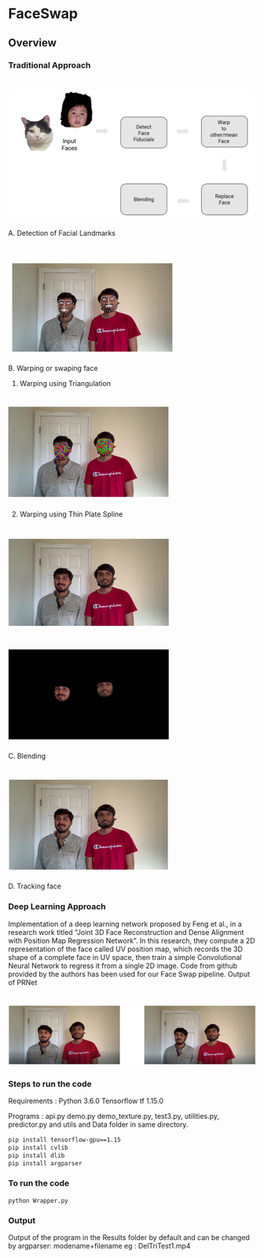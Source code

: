 # FaceSwap
## Overview 
### Traditional Approach
# ![1](https://github.com/advaitp/FaceSwap/blob/main/images/faceswap%20trad.png) 
A. Detection of Facial Landmarks
# ![2](https://github.com/advaitp/FaceSwap/blob/main/images/1.png) 

B. Warping or swaping face

1. Warping using Triangulation
# ![3](https://github.com/advaitp/FaceSwap/blob/main/images/2.png)

2. Warping using Thin Plate Spline
# ![4](https://github.com/advaitp/FaceSwap/blob/main/images/3.png)

# ![5](https://github.com/advaitp/FaceSwap/blob/main/images/face.png)
C. Blending
# ![6](https://github.com/advaitp/FaceSwap/blob/main/images/4.png)

D. Tracking face

### Deep Learning Approach
Implementation of a deep learning network proposed by Feng et al., in a research work titled ”Joint 3D Face Reconstruction and Dense Alignment with Position Map Regression Network”. In this research, they compute a 2D representation of the face called UV position map, which records the 3D shape of a complete face in UV space, then train a simple Convolutional Neural Network to regress it from a single 2D image. Code from github provided by the authors has been used for our Face Swap pipeline.
Output of PRNet
# ![7](https://github.com/advaitp/FaceSwap/blob/main/images/5.png)

### Steps to run the code
Requirements : 
Python 3.6.0
Tensorflow tf 1.15.0


Programs : api.py demo.py demo_texture.py, test3.py, utilities.py, predictor.py and utils and Data folder in same directory.

```
pip install tensorflow-gpu==1.15
pip install cvlib
pip install dlib
pip install argparser
```

### To run the code 
```
python Wrapper.py 
```
 
### Output
Output of the program in the Results folder by default and can be changed by argparser: modename+filename eg : DelTriTest1.mp4
